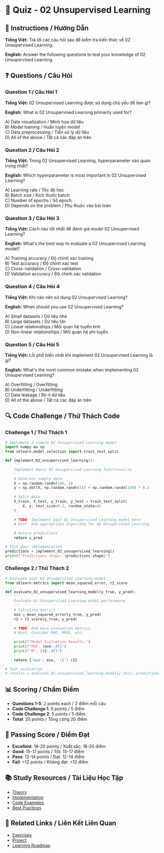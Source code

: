 # 🧠 Quiz - 02 Unsupervised Learning

## 📝 Instructions / Hướng Dẫn

**Tiếng Việt:** Trả lời các câu hỏi sau để kiểm tra kiến thức về 02 Unsupervised Learning.

**English:** Answer the following questions to test your knowledge of 02 Unsupervised Learning.

## ❓ Questions / Câu Hỏi

### Question 1 / Câu Hỏi 1
**Tiếng Việt:** 02 Unsupervised Learning được sử dụng chủ yếu để làm gì?

**English:** What is 02 Unsupervised Learning primarily used for?

A) Data visualization / Minh họa dữ liệu  
B) Model training / Huấn luyện model  
C) Data preprocessing / Tiền xử lý dữ liệu  
D) All of the above / Tất cả các đáp án trên

### Question 2 / Câu Hỏi 2
**Tiếng Việt:** Trong 02 Unsupervised Learning, hyperparameter nào quan trọng nhất?

**English:** Which hyperparameter is most important in 02 Unsupervised Learning?

A) Learning rate / Tốc độ học  
B) Batch size / Kích thước batch  
C) Number of epochs / Số epoch  
D) Depends on the problem / Phụ thuộc vào bài toán

### Question 3 / Câu Hỏi 3
**Tiếng Việt:** Cách nào tốt nhất để đánh giá model 02 Unsupervised Learning?

**English:** What's the best way to evaluate a 02 Unsupervised Learning model?

A) Training accuracy / Độ chính xác training  
B) Test accuracy / Độ chính xác test  
C) Cross-validation / Cross-validation  
D) Validation accuracy / Độ chính xác validation

### Question 4 / Câu Hỏi 4
**Tiếng Việt:** Khi nào nên sử dụng 02 Unsupervised Learning?

**English:** When should you use 02 Unsupervised Learning?

A) Small datasets / Dữ liệu nhỏ  
B) Large datasets / Dữ liệu lớn  
C) Linear relationships / Mối quan hệ tuyến tính  
D) Non-linear relationships / Mối quan hệ phi tuyến

### Question 5 / Câu Hỏi 5
**Tiếng Việt:** Lỗi phổ biến nhất khi implement 02 Unsupervised Learning là gì?

**English:** What's the most common mistake when implementing 02 Unsupervised Learning?

A) Overfitting / Overfitting  
B) Underfitting / Underfitting  
C) Data leakage / Rò rỉ dữ liệu  
D) All of the above / Tất cả các đáp án trên

## 🔍 Code Challenge / Thử Thách Code

### Challenge 1 / Thử Thách 1
```python
# Implement a simple 02 Unsupervised Learning model
import numpy as np
from sklearn.model_selection import train_test_split

def implement_02_unsupervised_learning():
    '''
    Implement basic 02 Unsupervised Learning functionality
    '''
    # Generate sample data
    X = np.random.randn(100, 5)
    y = np.dot(X, np.random.randn(5)) + np.random.randn(100) * 0.1
    
    # Split data
    X_train, X_test, y_train, y_test = train_test_split(
        X, y, test_size=0.2, random_state=42
    )
    
    # TODO: Implement your 02 Unsupervised Learning model here
    # Hint: Use appropriate algorithm for 02 Unsupervised Learning
    
    # Return predictions
    return y_pred

# Test your implementation
predictions = implement_02_unsupervised_learning()
print(f"Predictions shape: {predictions.shape}")
```

### Challenge 2 / Thử Thách 2
```python
# Evaluate your 02 Unsupervised Learning model
from sklearn.metrics import mean_squared_error, r2_score

def evaluate_02_unsupervised_learning_model(y_true, y_pred):
    '''
    Evaluate 02 Unsupervised Learning model performance
    '''
    # Calculate metrics
    mse = mean_squared_error(y_true, y_pred)
    r2 = r2_score(y_true, y_pred)
    
    # TODO: Add more evaluation metrics
    # Hint: Consider MAE, RMSE, etc.
    
    print(f"Model Evaluation Results:")
    print(f"MSE: {mse:.4f}")
    print(f"R²: {r2:.4f}")
    
    return {'mse': mse, 'r2': r2}

# Test evaluation
# results = evaluate_02_unsupervised_learning_model(y_test, predictions)
```

## 📊 Scoring / Chấm Điểm

- **Questions 1-5**: 2 points each / 2 điểm mỗi câu
- **Code Challenge 1**: 5 points / 5 điểm
- **Code Challenge 2**: 5 points / 5 điểm
- **Total**: 20 points / Tổng cộng 20 điểm

## 🎯 Passing Score / Điểm Đạt

- **Excellent**: 18-20 points / Xuất sắc: 18-20 điểm
- **Good**: 15-17 points / Tốt: 15-17 điểm  
- **Pass**: 12-14 points / Đạt: 12-14 điểm
- **Fail**: <12 points / Không đạt: <12 điểm

## 📚 Study Resources / Tài Liệu Học Tập

- [Theory](./THEORY_02_unsupervised_learning.md)
- [Implementation](./IMPLEMENTATION_02_unsupervised_learning.md)
- [Code Examples](./CODE_EXAMPLES_02_unsupervised_learning.md)
- [Best Practices](./BEST_PRACTICES_02_unsupervised_learning.md)

## 🔗 Related Links / Liên Kết Liên Quan

- [Exercises](./EXERCISES_02_unsupervised_learning.md)
- [Project](./PROJECT_02_unsupervised_learning.md)
- [Learning Roadmap](./LEARNING_ROADMAP_02_unsupervised_learning.md)
